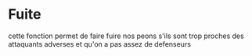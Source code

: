 # Fuite

cette fonction permet de faire fuire nos peons s'ils sont trop proches des attaquants adverses et qu'on a pas assez de defenseurs
